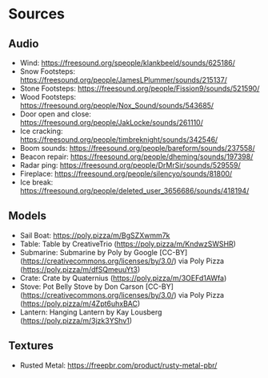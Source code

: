 # Sources


## Audio

- Wind: https://freesound.org/speople/klankbeeld/sounds/625186/
- Snow Footsteps: https://freesound.org/people/JamesLPlummer/sounds/215137/
- Stone Footsteps: https://freesound.org/people/Fission9/sounds/521590/
- Wood Footsteps: https://freesound.org/people/Nox_Sound/sounds/543685/
- Door open and close: https://freesound.org/people/JakLocke/sounds/261110/
- Ice cracking: https://freesound.org/people/timbreknight/sounds/342546/
- Boom sounds: https://freesound.org/people/bareform/sounds/237558/
- Beacon repair: https://freesound.org/people/dheming/sounds/197398/
- Radar ping: https://freesound.org/people/DrMrSir/sounds/529559/
- Fireplace: https://freesound.org/people/silencyo/sounds/81800/
- Ice break: https://freesound.org/people/deleted_user_3656686/sounds/418194/

## Models
- Sail Boat: https://poly.pizza/m/BgSZXwmm7k
- Table: Table by CreativeTrio (https://poly.pizza/m/KndwzSWSHR)
- Submarine: Submarine by Poly by Google [CC-BY] (https://creativecommons.org/licenses/by/3.0/) via Poly Pizza (https://poly.pizza/m/dfSQmeuuYt3)
- Crate: Crate by Quaternius (https://poly.pizza/m/3OEFd1AWfa)
- Stove: Pot Belly Stove by Don Carson [CC-BY] (https://creativecommons.org/licenses/by/3.0/) via Poly Pizza (https://poly.pizza/m/4Zpt6uhxBAC)
- Lantern: Hanging Lantern by Kay Lousberg (https://poly.pizza/m/3jzk3YShv1)

## Textures
- Rusted Metal: https://freepbr.com/product/rusty-metal-pbr/
